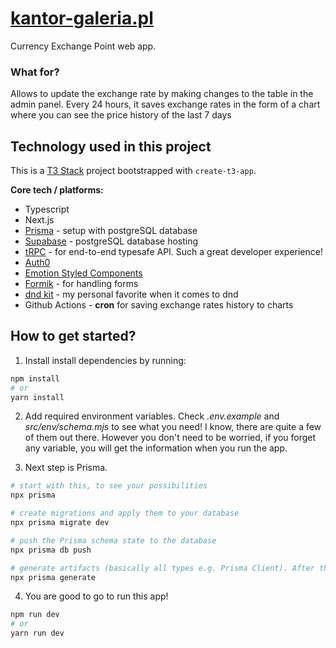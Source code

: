 # [kantor-galeria.pl](https://kantor-galeria.pl)

Currency Exchange Point web app.

### What for?

Allows to update the exchange rate by making changes to the table in the admin panel.
Every 24 hours, it saves exchange rates in the form of a chart where you can see the price history of the last 7 days

## Technology used in this project

This is a [T3 Stack](https://create.t3.gg/) project bootstrapped with `create-t3-app`.

**Core tech / platforms:**
- Typescript
- Next.js
- [Prisma](https://www.prisma.io/) - setup with postgreSQL database
- [Supabase](https://supabase.com/) - postgreSQL database hosting
- [tRPC](https://trpc.io/) - for end-to-end typesafe API. Such a great developer experience!
- [Auth0](https://auth0.com/)
- [Emotion Styled Components](https://emotion.sh/docs/styled)
- [Formik](https://formik.org/) - for handling forms
- [dnd kit](https://dndkit.com/) - my personal favorite when it comes to dnd
- Github Actions - **cron** for saving exchange rates history to charts

## How to get started?

1. Install install dependencies by running:

```bash
npm install
# or
yarn install
```

2. Add required environment variables. Check *.env.example* and *src/env/schema.mjs* to see what you need! I know, there are quite a few of them out there. However you don't need to be worried, if you forget any variable, you will get the information when you run the app.

3. Next step is Prisma.

```bash
# start with this, to see your possibilities
npx prisma

# create migrations and apply them to your database
npx prisma migrate dev

# push the Prisma schema state to the database
npx prisma db push

# generate artifacts (basically all types e.g. Prisma Client). After this command, I recommend restarting your IDE or Typescript Server to make sure everything works fine.
npx prisma generate
```

4. You are good to go to run this app!

```bash
npm run dev
# or
yarn run dev
```
